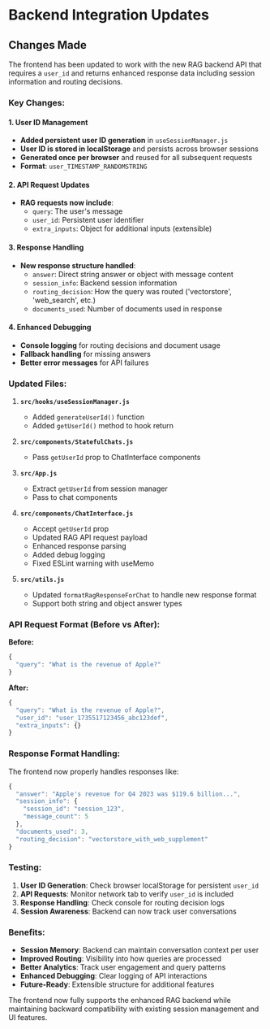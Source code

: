 # Backend Integration Updates

## Changes Made

The frontend has been updated to work with the new RAG backend API that requires a `user_id` and returns enhanced response data including session information and routing decisions.

### Key Changes:

#### 1. User ID Management
- **Added persistent user ID generation** in `useSessionManager.js`
- **User ID is stored in localStorage** and persists across browser sessions
- **Generated once per browser** and reused for all subsequent requests
- **Format**: `user_TIMESTAMP_RANDOMSTRING`

#### 2. API Request Updates
- **RAG requests now include**:
  - `query`: The user's message
  - `user_id`: Persistent user identifier
  - `extra_inputs`: Object for additional inputs (extensible)

#### 3. Response Handling
- **New response structure handled**:
  - `answer`: Direct string answer or object with message content
  - `session_info`: Backend session information
  - `routing_decision`: How the query was routed ('vectorstore', 'web_search', etc.)
  - `documents_used`: Number of documents used in response

#### 4. Enhanced Debugging
- **Console logging** for routing decisions and document usage
- **Fallback handling** for missing answers
- **Better error messages** for API failures

### Updated Files:

1. **`src/hooks/useSessionManager.js`**
   - Added `generateUserId()` function
   - Added `getUserId()` method to hook return

2. **`src/components/StatefulChats.js`**
   - Pass `getUserId` prop to ChatInterface components

3. **`src/App.js`**
   - Extract `getUserId` from session manager
   - Pass to chat components

4. **`src/components/ChatInterface.js`**
   - Accept `getUserId` prop
   - Updated RAG API request payload
   - Enhanced response parsing
   - Added debug logging
   - Fixed ESLint warning with useMemo

5. **`src/utils.js`**
   - Updated `formatRagResponseForChat` to handle new response format
   - Support both string and object answer types

### API Request Format (Before vs After):

**Before:**
```javascript
{
  "query": "What is the revenue of Apple?"
}
```

**After:**
```javascript
{
  "query": "What is the revenue of Apple?",
  "user_id": "user_1735517123456_abc123def",
  "extra_inputs": {}
}
```

### Response Format Handling:

The frontend now properly handles responses like:
```javascript
{
  "answer": "Apple's revenue for Q4 2023 was $119.6 billion...",
  "session_info": {
    "session_id": "session_123",
    "message_count": 5
  },
  "documents_used": 3,
  "routing_decision": "vectorstore_with_web_supplement"
}
```

### Testing:

1. **User ID Generation**: Check browser localStorage for persistent `user_id`
2. **API Requests**: Monitor network tab to verify `user_id` is included
3. **Response Handling**: Check console for routing decision logs
4. **Session Awareness**: Backend can now track user conversations

### Benefits:

- **Session Memory**: Backend can maintain conversation context per user
- **Improved Routing**: Visibility into how queries are processed
- **Better Analytics**: Track user engagement and query patterns
- **Enhanced Debugging**: Clear logging of API interactions
- **Future-Ready**: Extensible structure for additional features

The frontend now fully supports the enhanced RAG backend while maintaining backward compatibility with existing session management and UI features.